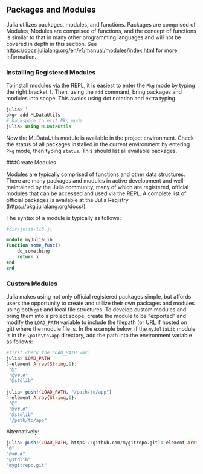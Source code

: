 ## Packages and Modules

Julia utilizes packages, modules, and functions.  Packages are comprised of Modules, Modules are comprised of functions,
and the concept of functions is similar to that in many other programming languages and will not be covered in depth in
this section.  See  <https://docs.julialang.org/en/v1/manual/modules/index.html> for more information. 

### Installing Registered Modules

To install modules via the REPL, it is easiest to enter the ```Pkg``` mode by typing the right bracket ```]```.  Then,
using the ```add``` command, bring packages and modules into scope. This avoids using dot notation and extra typing.

```julia 
julia> ] 
pkg> add MLDataUtils 
# backspace to exit Pkg mode 
julia> using MLDataUtils 
```

Now the MLDataUtils module is available in the project environment. Check the status of all packages installed in the
current environment by entering ```Pkg``` mode, then typing ```status```.  This should list all available packages.

###Create Modules

Modules are typically comprised of functions and other data structures.  There are many packages and modules in active
development and well-maintained by the Julia community, many of which are registered, official modules that can be
accessed and used via the REPL.  A complete list of official packages is available at the Julia Registry
(<https://pkg.julialang.org/docs/>).

The syntax of a module is typically as follows: 

```julia
#dir/julia-lib.jl

module myJuliaLib
function some_func()
    do_something
    return x
end
end
```

### Custom Modules

Julia makes using not only official registered packages simple, but affords users the opportunity to create and utilize
their own packages and modules using both ```git``` and local file structures. To develop custom modules and bring them
into a project scope, create the module to be "exported" and modify the ```LOAD_PATH``` variable to include the filepath
(or URL if hosted on git) where the module file is.  In the example below, if the ```myJuliaLib``` module is in the
```\path\to\app``` directory, add the path into the environment variable as follows:

```julia
#first check the LOAD_PATH var: 
julia> LOAD_PATH
3-element Array{String,1}:
 "@"      
 "@v#.#"  
 "@stdlib"
 
julia> push!(LOAD_PATH, "/path/to/app")
4-element Array{String,1}:
 "@"      
 "@v#.#"  
 "@stdlib"                                                     
 "/path/to/app"  
 ``` 
 
 Alternatively: 
 
 ```julia
julia> push!(LOAD_PATH, https://github.com/mygitrepo.git)4-element Array{String,1}:
 "@"      
 "@v#.#"  
 "@stdlib"                                                     
 "mygitrepo.git"
```